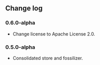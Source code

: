 ## Change log

### 0.6.0-alpha

  * Change license to Apache License 2.0.

### 0.5.0-alpha

  * Consolidated store and fossilizer.
